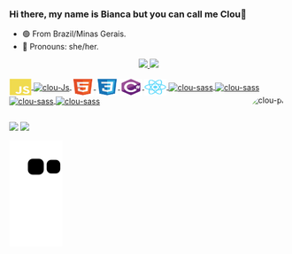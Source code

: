 ### Hi there, my name is Bianca but you can call me Clou👾
- 🟢 From Brazil/Minas Gerais.
- 🔵 Pronouns: she/her.

<div align="center">
  <a href="https://github.com/Clousbi">
  <img height="150em" src="https://github-readme-stats.vercel.app/api?username=Clousbi&show_icons=true&theme=cobalt&include_all_commits=true&count_private=true"/>
  <img height="150em" src="https://github-readme-stats.vercel.app/api/top-langs/?username=Clousbi&layout=compact&langs_count=7&theme=cobalt"/>
</div>

<div style="display: inline_block"><br>
  <img align="center" alt="clou-Js" height="30" width="40" src="https://raw.githubusercontent.com/devicons/devicon/master/icons/javascript/javascript-plain.svg">
  <img align="center" alt="clou-Js" height="30" width="40" src="https://cdn.jsdelivr.net/gh/devicons/devicon/icons/typescript/typescript-original.svg">         
  <img align="center" alt="clou-HTML" height="30" width="40" src="https://raw.githubusercontent.com/devicons/devicon/master/icons/html5/html5-original.svg">
  <img align="center" alt="clou-CSS" height="30" width="40" src="https://raw.githubusercontent.com/devicons/devicon/master/icons/css3/css3-original.svg">
  <img align="center" alt="clou-c#" height="30" width="40" src="https://raw.githubusercontent.com/devicons/devicon/master/icons/csharp/csharp-original.svg">
  <img align="center" alt="clou-React" height="30" width="40" src="https://raw.githubusercontent.com/devicons/devicon/master/icons/react/react-original.svg">
<img align="center" alt="clou-sass" height="30" width="40" src="https://cdn.jsdelivr.net/gh/devicons/devicon/icons/angularjs/angularjs-plain.svg">
<img align="center" alt="clou-sass" height="30" width="40" src="https://cdn.jsdelivr.net/gh/devicons/devicon/icons/ionic/ionic-original.svg">
 <img align="center" alt="clou-sass" height="30" width="40" src="https://cdn.jsdelivr.net/gh/devicons/devicon/icons/bootstrap/bootstrap-original.svg">
<img align="center" alt="clou-sass" height="30" width="40" src="https://cdn.jsdelivr.net/gh/devicons/devicon/icons/postgresql/postgresql-original.svg">
          
          
          
          
          
  <img align="right" alt="clou-pic" height="150" style="border-radius:50px;" src="https://cdn.discordapp.com/attachments/755948149683519509/946424345390096444/ezgif.com-gif-maker.gif">
</div>
  
  ##
  
<div>
   
  
  <a href = "mailto:bianca@arcoconsultoria.com"><img src="https://img.shields.io/badge/-Gmail-%23333?style=for-the-badge&logo=gmail&logoColor=white" target="_blank"></a>
  <a href="[https://www.linkedin.com/in/bianca-marques-teixeira-a2728a1ab/](https://www.linkedin.com/in/biancamteixeira/)" target="_blank"><img src="https://img.shields.io/badge/-LinkedIn-%230077B5?style=for-the-badge&logo=linkedin&logoColor=white" target="_blank"></a> 
</div>
  
   ![Snake animation](https://github.com/Clousbi/Clousbi/blob/output/github-contribution-grid-snake.svg)
